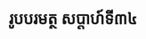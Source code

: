 ---
videoUrl : https://www.facebook.com/sophorn.ith.9/videos/2731768980418697/
category : aphidhamma-6
teacher : "អ៊ុំ សុជា"
title : "រូបបរមត្ថ សប្តាហ៍ទី៣៤"
venue : "វត្តសំពៅមាស"
recordedBy : "ឧបាសិកា Ith Sophorn"
layout : post
---